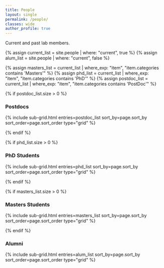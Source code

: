 ```yaml
---
title: People
layout: single
permalink: /people/
classes: wide
author_profile: true
---
```


Current and past lab members.

<!-- get lists of people -->
{% assign current_list = site.people | where: "current", true %}
{% assign alum_list = site.people | where: "current", false %}

{% assign masters_list = current_list | where_exp: "item", "item.categories contains 'Masters'" %}
{% assign phd_list = current_list | where_exp: "item", "item.categories contains 'PhD'" %}
{% assign postdoc_list = current_list | where_exp: "item", "item.categories contains 'PostDoc'" %}



<!-- make grids of people in different categories -->

<!-- ### PostDocs -->

{% if postdoc_list.size > 0 %}

### Postdocs

{% include sub-grid.html entries=postdoc_list sort_by=page.sort_by sort_order=page.sort_order type="grid" %}

{% endif %}

{% if phd_list.size > 0 %}
### PhD Students

{% include sub-grid.html entries=phd_list sort_by=page.sort_by sort_order=page.sort_order type="grid" %}

{% endif %}

{% if masters_list.size > 0 %}
### Masters Students

{% include sub-grid.html entries=masters_list sort_by=page.sort_by sort_order=page.sort_order type="grid" %}

{% endif %}

### Alumni

{% include sub-grid.html entries=alum_list sort_by=page.sort_by sort_order=page.sort_order type="grid" %}
